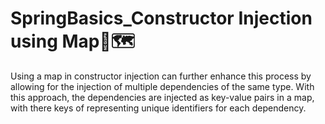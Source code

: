 # SpringBasics_Constructor Injection using Map💉🗺️
Using a map in constructor injection can further enhance this process by allowing for the injection of multiple dependencies of the same type. With this approach, the dependencies are injected as key-value pairs in a map, with there keys of representing unique identifiers for each dependency.
